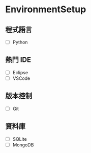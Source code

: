 # EnvironmentSetup

## 程式語言
  - [ ] Python

## 熱門 IDE
  - [ ] Eclipse
  - [ ] VSCode

## 版本控制
  - [ ] Git

## 資料庫
  - [ ] SQLite
  - [ ] MongoDB

